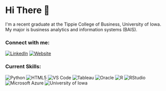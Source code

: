 # Hi There 👋

I'm a recent graduate at the Tippie College of Business, University of Iowa. My major is business analytics and information systems (BAIS).

### Connect with me:

[![LinkedIn][linkedin-badge]][linkedin-url]
[![Website][website-badge]][website-url]

### Current Skills:

![Python](https://img.shields.io/badge/Python-3776AB?style=flat&logo=python&logoColor=white)
![HTML5](https://img.shields.io/badge/HTML5-E34F26?style=flat&logo=html5&logoColor=white)
![VS Code](https://img.shields.io/badge/VSCode-0078D4?style=flat&logo=visual%20studio%20code&logoColor=white)
![Tableau](https://img.shields.io/badge/Tableau-E97627?style=flat&logo=tableau&logoColor=white)
![Oracle](https://img.shields.io/badge/Oracle-F80000?style=flat&logo=Oracle&logoColor=white)
![R](https://img.shields.io/badge/R-276DC3?style=flat&logo=r&logoColor=white)
![RStudio](https://img.shields.io/badge/RStudio-75AADB?style=flat&logo=rstudio&logoColor=white)
![Microsoft Azure](https://img.shields.io/badge/Microsoft_Azure-0089D6?style=flat&logo=microsoftazure&logoColor=white)
![University of Iowa](https://img.shields.io/static/v1?message=Hawks!!&labelColor=000000&color=FFCD00&label=Go&style=flat)


<!-- Links to your social media accounts -->

[linkedin-badge]: https://img.shields.io/badge/LinkedIn-0077B5?style=flat&logo=linkedin&logoColor=white
[linkedin-url]: https://www.linkedin.com/in/mike-olsen-b7b7821ba/
[website-badge]: https://img.shields.io/badge/Website-1F425F?style=flat
[website-url]: https://www.michaelolsen.me/
